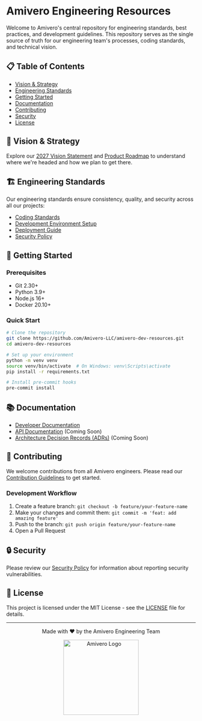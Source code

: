 # Amivero Engineering Resources

Welcome to Amivero's central repository for engineering standards, best practices, and development guidelines. This repository serves as the single source of truth for our engineering team's processes, coding standards, and technical vision.

## 📋 Table of Contents

- [Vision & Strategy](#-vision--strategy)
- [Engineering Standards](#-engineering-standards)
- [Getting Started](#-getting-started)
- [Documentation](#-documentation)
- [Contributing](#-contributing)
- [Security](#-security)
- [License](#-license)

## 🌟 Vision & Strategy

Explore our [2027 Vision Statement](docs/vision/2027-vision.md) and [Product Roadmap](docs/vision/product-roadmap.md) to understand where we're headed and how we plan to get there.

## 🏗️ Engineering Standards

Our engineering standards ensure consistency, quality, and security across all our projects:

- [Coding Standards](docs/engineering/coding-standards.md)
- [Development Environment Setup](docs/engineering/dev-setup.md)
- [Deployment Guide](docs/engineering/deployment-guide.md)
- [Security Policy](docs/compliance/security-policy.md)

## 🚀 Getting Started

### Prerequisites

- Git 2.30+
- Python 3.9+
- Node.js 16+
- Docker 20.10+

### Quick Start

```bash
# Clone the repository
git clone https://github.com/Amivero-LLC/amivero-dev-resources.git
cd amivero-dev-resources

# Set up your environment
python -m venv venv
source venv/bin/activate  # On Windows: venv\Scripts\activate
pip install -r requirements.txt

# Install pre-commit hooks
pre-commit install
```

## 📚 Documentation

- [Developer Documentation](docs/engineering/)
- [API Documentation](#) (Coming Soon)
- [Architecture Decision Records (ADRs)](#) (Coming Soon)

## 🤝 Contributing

We welcome contributions from all Amivero engineers. Please read our [Contribution Guidelines](.github/CONTRIBUTING.md) to get started.

### Development Workflow

1. Create a feature branch: `git checkout -b feature/your-feature-name`
2. Make your changes and commit them: `git commit -m 'feat: add amazing feature'`
3. Push to the branch: `git push origin feature/your-feature-name`
4. Open a Pull Request

## 🔒 Security

Please review our [Security Policy](docs/compliance/security-policy.md) for information about reporting security vulnerabilities.

## 📄 License

This project is licensed under the MIT License - see the [LICENSE](LICENSE) file for details.


---

<div align="center">
  <p>Made with ❤️ by the Amivero Engineering Team</p>
  <a href="https://amivero.com">
    <img src="https://amivero.sharepoint.com/:i:/r/sites/Marketing/Shared%20Documents/Collaboration%20Space/Intern%20Projects%202024/2022-06_Amivero_Logos/amivero-logo-black(1).jpg?csf=1&web=1&e=HqUMBx"  
    alt="Amivero Logo" width="200">
  </a>
</div>
